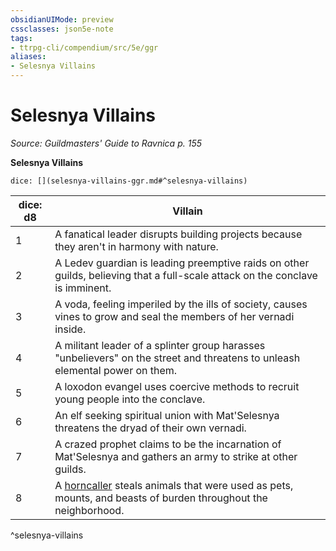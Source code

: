 ```yaml
---
obsidianUIMode: preview
cssclasses: json5e-note
tags:
- ttrpg-cli/compendium/src/5e/ggr
aliases:
- Selesnya Villains
---
```

# Selesnya Villains
*Source: Guildmasters' Guide to Ravnica p. 155* 

**Selesnya Villains**

`dice: [](selesnya-villains-ggr.md#^selesnya-villains)`

| dice: d8 | Villain |
|----------|---------|
| 1 | A fanatical leader disrupts building projects because they aren't in harmony with nature. |
| 2 | A Ledev guardian is leading preemptive raids on other guilds, believing that a full-scale attack on the conclave is imminent. |
| 3 | A voda, feeling imperiled by the ills of society, causes vines to grow and seal the members of her vernadi inside. |
| 4 | A militant leader of a splinter group harasses "unbelievers" on the street and threatens to unleash elemental power on them. |
| 5 | A loxodon evangel uses coercive methods to recruit young people into the conclave. |
| 6 | An elf seeking spiritual union with Mat'Selesnya threatens the dryad of their own vernadi. |
| 7 | A crazed prophet claims to be the incarnation of Mat'Selesnya and gathers an army to strike at other guilds. |
| 8 | A [horncaller](Інструменти%20ДМ/CLI/bestiary/humanoid/horncaller-ggr.md) steals animals that were used as pets, mounts, and beasts of burden throughout the neighborhood. |
^selesnya-villains
